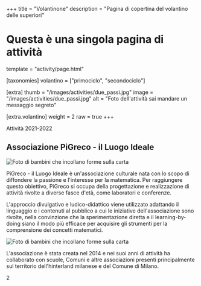 +++
title = "Volantinone"
description = "Pagina di copertina del volantino delle superiori"

# Questa è una singola pagina di attività
template = "activity/page.html"

[taxonomies]
volantino = ["primociclo", "secondociclo"]

[extra]
thumb = "/images/activities/due_passi.jpg"
image = "/images/activities/due_passi.jpg"
alt = "Foto dell'attività sai mandare un messaggio segreto"

[extra.volantino]
weight = 2
raw = true
+++

<section class="page info" style="position: relative; padding: 0">
<div class="page-header"><span>Attività 2021-2022</span></div>
<div class="page-content">
<h1 class="ico ico-logo">Associazione PiGreco - il Luogo Ideale</h1>

<img src="/immaginivolantino/image5549.jpg" alt="Foto di bambini che incollano forme sulla carta" class="right">

PiGreco - il Luogo Ideale è un'associazione culturale nata con lo
scopo di diffondere la passione e l'interesse per la matematica. Per
raggiungere questo obiettivo, PiGreco si occupa della progettazione
e realizzazione di attività rivolte a diverse fasce d'età, come
laboratori e conferenze.



L'approccio divulgativo e ludico-didattico viene utilizzato adattando il
linguaggio e i contenuti al pubblico a cui le iniziative dell'associazione
sono rivolte, nella convinzione che la sperimentazione diretta e il
learning-by-doing siano il modo più efficace per acquisire gli strumenti
per la comprensione dei concetti matematici.

<img src="/immaginivolantino/image5547.jpg" alt="Foto di bambini che incollano forme sulla carta" class="left">

L'associazione è stata creata nel 2014 e nei suoi anni di attività ha
collaborato con scuole,
Comuni e altre associazioni presenti principalmente sul territorio dell'hinterland
milanese e del Comune di Milano.




</div>
<div class="page-footer"><div class="page-number"><span>2</span></div></div>
</section>
